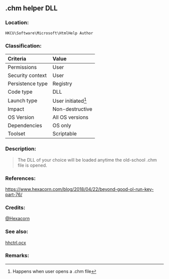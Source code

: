 ## .chm helper DLL <!-- general "title" of the persistence. Good to be unique. -->
<!-- separate sections by two empty lines -->
<!-- do not remove empty sections  -->


### Location: <!-- where to find it -->
`HKCU\Software\Microsoft\HtmlHelp Author`


### Classification: <!-- see "how it works" document. Empty lime must go next. -->

|Criteria|Value|
|:---|:---|
|Permissions|User|
|Security context| User|
|Persistence type| Registry |
|Code type|DLL|
|Launch type|User initiated[^1]|
|Impact|Non-destructive|
|OS Version|All OS versions|
|Dependencies|OS only|
|Toolset|Scriptable|


### Description:<!-- add two EOLs or two spaces at the end of line to create a line break -->
> The DLL of your choice will be loaded anytime the old-school .chm file is opened.

### References: <!-- use <...> or [abc](https://...) syntax. Prepend with "- " when more than one -->
<https://www.hexacorn.com/blog/2018/04/22/beyond-good-ol-run-key-part-76/>


### Credits: <!-- use [abc](https://...) syntax. Prepend with "- " when more than one. -->
[@Hexacorn](https://twitter.com/Hexacorn)

### See also: <!-- if refering to the same repo, use [Name](file.md) syntax. -->
<!-- prepend with "- " if more than one -->
[hhctrl.ocx](hhctrl.md)

### Remarks: <!-- see the usage in the "classification" section. Use only 1:1 references i.e. not refering to the same footnote from two different places -->
[^1]: Happens when user opens a .chm file

